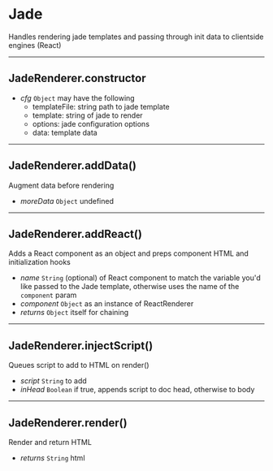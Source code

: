 # Jade

Handles rendering jade templates and passing through init data to clientside engines (React)


****

## JadeRenderer.constructor

*	*cfg* `Object` may have the following
	- templateFile: string path to jade template
	- template: string of jade to render
	- options: jade configuration options
	- data: template data

****

## JadeRenderer.addData() 

Augment data before rendering

*	*moreData* `Object` undefined

****

## JadeRenderer.addReact()

Adds a React component as an object and preps component HTML and initialization hooks

*	*name* `String` (optional) of React component to match the variable you'd like passed to the Jade template, otherwise uses the name of the `component` param
*	*component* `Object` as an instance of ReactRenderer
*	*returns* `Object` itself for chaining

****

## JadeRenderer.injectScript() 

Queues script to add to HTML on render()

*	*script* `String` to add
*	*inHead* `Boolean` if true, appends script to doc head, otherwise to body

****

## JadeRenderer.render() 

Render and return HTML

*	*returns* `String` html